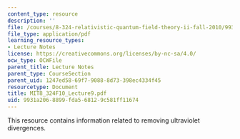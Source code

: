```yaml
---
content_type: resource
description: ''
file: /courses/8-324-relativistic-quantum-field-theory-ii-fall-2010/9931a2068899fda568129c581ff11674_MIT8_324F10_Lecture9.pdf
file_type: application/pdf
learning_resource_types:
- Lecture Notes
license: https://creativecommons.org/licenses/by-nc-sa/4.0/
ocw_type: OCWFile
parent_title: Lecture Notes
parent_type: CourseSection
parent_uid: 1247ed58-69f7-9088-8d73-398ec4334f45
resourcetype: Document
title: MIT8_324F10_Lecture9.pdf
uid: 9931a206-8899-fda5-6812-9c581ff11674
---
```

This resource contains information related to removing ultraviolet divergences.